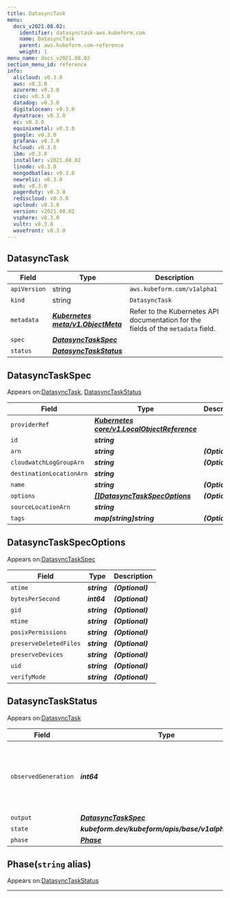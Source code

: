 ```yaml
---
title: DatasyncTask
menu:
  docs_v2021.08.02:
    identifier: datasynctask-aws.kubeform.com
    name: DatasyncTask
    parent: aws.kubeform.com-reference
    weight: 1
menu_name: docs_v2021.08.02
section_menu_id: reference
info:
  alicloud: v0.3.0
  aws: v0.3.0
  azurerm: v0.3.0
  civo: v0.3.0
  datadog: v0.3.0
  digitalocean: v0.3.0
  dynatrace: v0.3.0
  ec: v0.3.0
  equinixmetal: v0.3.0
  google: v0.3.0
  grafana: v0.3.0
  hcloud: v0.3.0
  ibm: v0.3.0
  installer: v2021.08.02
  linode: v0.3.0
  mongodbatlas: v0.3.0
  newrelic: v0.3.0
  ovh: v0.3.0
  pagerduty: v0.3.0
  rediscloud: v0.3.0
  upcloud: v0.3.0
  version: v2021.08.02
  vsphere: v0.3.0
  vultr: v0.3.0
  wavefront: v0.3.0
---
```


## DatasyncTask
| Field | Type | Description |
| ------ | ----- | ----------- |
| `apiVersion` | string | `aws.kubeform.com/v1alpha1` |
|    `kind` | string | `DatasyncTask` |
| `metadata` | ***[Kubernetes meta/v1.ObjectMeta](https://v1-18.docs.kubernetes.io/docs/reference/generated/kubernetes-api/v1.18/#objectmeta-v1-meta)***|Refer to the Kubernetes API documentation for the fields of the `metadata` field.|
| `spec` | ***[DatasyncTaskSpec](#datasynctaskspec)***||
| `status` | ***[DatasyncTaskStatus](#datasynctaskstatus)***||
## DatasyncTaskSpec

Appears on:[DatasyncTask](#datasynctask), [DatasyncTaskStatus](#datasynctaskstatus)

| Field | Type | Description |
| ------ | ----- | ----------- |
| `providerRef` | ***[Kubernetes core/v1.LocalObjectReference](https://v1-18.docs.kubernetes.io/docs/reference/generated/kubernetes-api/v1.18/#localobjectreference-v1-core)***||
| `id` | ***string***||
| `arn` | ***string***| ***(Optional)*** |
| `cloudwatchLogGroupArn` | ***string***| ***(Optional)*** |
| `destinationLocationArn` | ***string***||
| `name` | ***string***| ***(Optional)*** |
| `options` | ***[[]DatasyncTaskSpecOptions](#datasynctaskspecoptions)***| ***(Optional)*** |
| `sourceLocationArn` | ***string***||
| `tags` | ***map[string]string***| ***(Optional)*** |
## DatasyncTaskSpecOptions

Appears on:[DatasyncTaskSpec](#datasynctaskspec)

| Field | Type | Description |
| ------ | ----- | ----------- |
| `atime` | ***string***| ***(Optional)*** |
| `bytesPerSecond` | ***int64***| ***(Optional)*** |
| `gid` | ***string***| ***(Optional)*** |
| `mtime` | ***string***| ***(Optional)*** |
| `posixPermissions` | ***string***| ***(Optional)*** |
| `preserveDeletedFiles` | ***string***| ***(Optional)*** |
| `preserveDevices` | ***string***| ***(Optional)*** |
| `uid` | ***string***| ***(Optional)*** |
| `verifyMode` | ***string***| ***(Optional)*** |
## DatasyncTaskStatus

Appears on:[DatasyncTask](#datasynctask)

| Field | Type | Description |
| ------ | ----- | ----------- |
| `observedGeneration` | ***int64***| ***(Optional)*** Resource generation, which is updated on mutation by the API Server.|
| `output` | ***[DatasyncTaskSpec](#datasynctaskspec)***| ***(Optional)*** |
| `state` | ***kubeform.dev/kubeform/apis/base/v1alpha1.State***| ***(Optional)*** |
| `phase` | ***[Phase](#phase)***| ***(Optional)*** |
## Phase(`string` alias)

Appears on:[DatasyncTaskStatus](#datasynctaskstatus)

---
